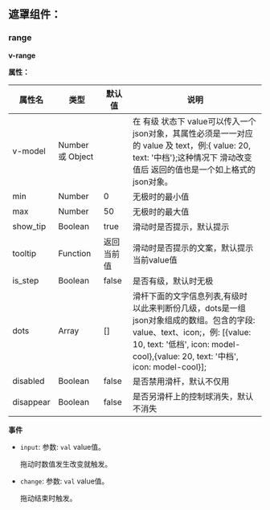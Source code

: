 ## 遮罩组件：

### range

**v-range**

**属性：**

属性名   |    类型    |    默认值    |   说明
----    | ----      | ----        | ----    |
v-model  | Number 或 Object |  |  在 有级 状态下 value可以传入一个json对象，其属性必须是一一对应的 value 及 text，例:{ value: 20, text: '中档'};这种情况下 滑动改变值后 返回的值也是一个如上格式的json对象。
min | Number | 0 | 无极时的最小值
max | Number | 50 | 无极时的最大值
show_tip | Boolean | true | 滑动时是否提示，默认提示
tooltip | Function | 返回当前值 | 滑动时是否提示的文案，默认提示当前value值
is_step | Boolean | false | 是否有级，默认时无极
dots | Array | [] | 滑杆下面的文字信息列表,有级时 以此来判断份几级，dots是一组json对象组成的数组。包含的字段: value、text、icon;，例: [{value: 10, text: '低档', icon: model-cool},{value: 20, text: '中档', icon: model-cool}];
disabled | Boolean | false | 是否禁用滑杆，默认不仅用
disappear | Boolean | false | 是否另滑杆上的控制球消失，默认不消失


**事件**

- `input`:
  参数: `val` value值。

  拖动时数值发生改变就触发。

- `change`:
  参数: `val` value值。

  拖动结束时触发。
